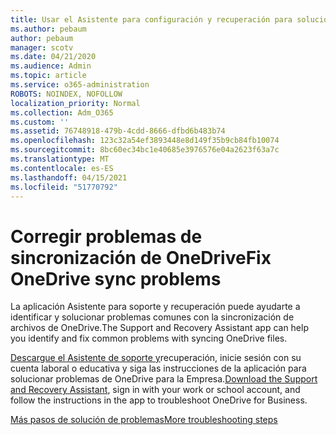 ```yaml
---
title: Usar el Asistente para configuración y recuperación para solucionar problemas de OneDrive para la Empresa
ms.author: pebaum
author: pebaum
manager: scotv
ms.date: 04/21/2020
ms.audience: Admin
ms.topic: article
ms.service: o365-administration
ROBOTS: NOINDEX, NOFOLLOW
localization_priority: Normal
ms.collection: Adm_O365
ms.custom: ''
ms.assetid: 76748918-479b-4cdd-8666-dfbd6b483b74
ms.openlocfilehash: 123c32a54ef3893448e8d149f35b9cb84fb10074
ms.sourcegitcommit: 8bc60ec34bc1e40685e3976576e04a2623f63a7c
ms.translationtype: MT
ms.contentlocale: es-ES
ms.lasthandoff: 04/15/2021
ms.locfileid: "51770792"
---
```

# <a name="fix-onedrive-sync-problems"></a><span data-ttu-id="1a798-102">Corregir problemas de sincronización de OneDrive</span><span class="sxs-lookup"><span data-stu-id="1a798-102">Fix OneDrive sync problems</span></span>

<span data-ttu-id="1a798-103">La aplicación Asistente para soporte y recuperación puede ayudarte a identificar y solucionar problemas comunes con la sincronización de archivos de OneDrive.</span><span class="sxs-lookup"><span data-stu-id="1a798-103">The Support and Recovery Assistant app can help you identify and fix common problems with syncing OneDrive files.</span></span> 
  
<span data-ttu-id="1a798-104">[Descargue el Asistente de soporte y](https://aka.ms/sara)recuperación, inicie sesión con su cuenta laboral o educativa y siga las instrucciones de la aplicación para solucionar problemas de OneDrive para la Empresa.</span><span class="sxs-lookup"><span data-stu-id="1a798-104">[Download the Support and Recovery Assistant](https://aka.ms/sara), sign in with your work or school account, and follow the instructions in the app to troubleshoot OneDrive for Business.</span></span> 
  
[<span data-ttu-id="1a798-105">Más pasos de solución de problemas</span><span class="sxs-lookup"><span data-stu-id="1a798-105">More troubleshooting steps</span></span>](https://go.microsoft.com/fwlink/?linkid=872097)
  

